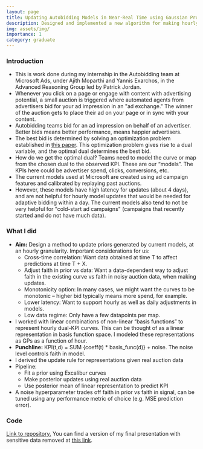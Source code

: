 ```yaml
---
layout: page
title: Updating Autobidding Models in Near-Real Time using Gaussian Processes
description: Designed and implemented a new algorithm for making hourly updates to predictive curves used for autobidding in ad auctions. Involved using multitask Gaussian processes and theoretically deriving a new exact inference rule.
img: assets/img/
importance: 1
category: graduate
---
```


### Introduction
* This is work done during my internship in the Autobidding team at Microsoft Ads, under Ajith Moparthi and Yannis Exarchos, in the Advanced Reasoning Group led by Patrick Jordan.
* Whenever you click on a page or engage with content with advertising potential, a small auction is triggered where automated agents from advertisers bid for your ad impression in an "ad exchange." The winner of the auction gets to place their ad on your page or in sync with your content.
* Autobidding teams bid for an ad impression on behalf of an advertiser. Better bids means better performance, means happier advertisers.
* The best bid is determined by solving an optimization problem established in [this paper](https://research.google/pubs/autobidding-with-constraints/). This optimization problem gives rise to a dual variable, and the optimal dual determines the best bid.
* How do we get the optimal dual? Teams need to model the curve or map from the chosen dual to the observed KPI. These are our “models”. The KPIs here could be advertiser spend, clicks, conversions, etc.
* The current models used at Microsoft are created using ad campaign features and calibrated by replaying past auctions. 
* However, these models have high latency for updates (about 4 days), and are not helpful for hourly model updates that would be needed for adaptive bidding within a day. The current models also tend to not be very helpful for "cold-start ad campaigns" (campaigns that recently started and do not have much data).

### What I did
* **Aim:** Design a method to update priors generated by current models, at an hourly granularity. Important considerations for us:
    - Cross-time correlation: Want data obtained at time T to affect predictions at time T +
X.
    - Adjust faith in prior vs data: Want a data-dependent way to adjust faith in the existing
curve vs faith in noisy auction data, when making updates.
    - Monotonicity option: In many cases, we might want the curves to be monotonic –
higher bid typically means more spend, for example.
    - Lower latency: Want to support hourly as well as daily adjustments in models.
    - Low data regime: Only have a few datapoints per map.
* I worked with linear combinations of non-linear “basis functions” to represent hourly dual-KPI curves. This can be thought of as a linear representation in basis function space. I modeled these representations as GPs as a function of hour.
* **Punchline:** KPI(t,d) = SUM {coeff(t) * basis_func(d)} + noise. The noise level controls faith in model.
* I derived the update rule for representations given real auction data
* Pipeline:
     - Fit a prior using Excalibur curves
     - Make posterior updates using real auction data
     - Use posterior mean of linear representation to predict KPI
* A noise hyperparameter trades off faith in prior vs faith in signal, can be tuned using any performance metric of choice (e.g. MSE prediction error).

### Code
[Link to repository.](https://github.com/Chinmaya-Kausik/multitask-gp-dot-product-samples) You can find a version of my final presentation with sensitive data removed at [this link](https://drive.google.com/file/d/1UIfWWJ2NSOSY1N9zlWRHHM2Qa0_LMaxV/view?usp=sharing).
